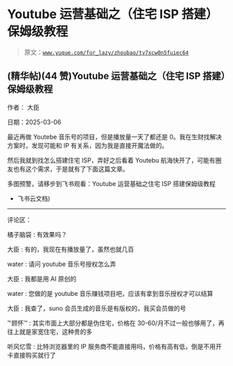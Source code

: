 # Youtube 运营基础之（住宅 ISP 搭建）保姆级教程

> 原文：[`www.yuque.com/for_lazy/zhoubao/ty7xcw0n5fuiec64`](https://www.yuque.com/for_lazy/zhoubao/ty7xcw0n5fuiec64)

## (精华帖)(44 赞)Youtube 运营基础之（住宅 ISP 搭建）保姆级教程

作者： 大臣

日期：2025-03-06

最近再做 Youtebe 音乐号的项目，但是播放量一天了都还是 0。我在生财找解决方案时，发现可能和 IP 有关系，因为我是直接开魔法做的。

然后我就到找怎么搭建住宅 ISP，弄好之后看着 Youtebu 航海快开了，可能有圈友也有这个需求，于是就有了下面这篇文章。

多图预警，请移步到飞书观看：⁠‬​​​‍﻿​⁠​﻿​​‍‬⁠​​﻿‌⁠​​﻿​﻿⁠​﻿‌⁠​‬‌​​‍‍‬‬⁠​​​​‍​​Youtube 运营基础之住宅 ISP 搭建保姆级教程

*   飞书云文档)

* * *

评论区：

橘子脑袋 : 有效果吗？

大臣 : 有的，我现在有播放量了，虽然也就几百

water : 请问 youtube 音乐号授权怎么弄

大臣 : 我都是用 AI 原创的

water : 您做的是 youtube 音乐赚钱项目吧，应该有拿到音乐授权才可以结算

大臣 : 我查了，suno 会员生成的音乐是有版权的，我买会员做的号

℡顾怀™ : 其实市面上大部分都是伪住宅，价格在 30-60/月不过一般也够用了，再往上就是家宽住宅，这种贵的多

听风忆雪 : 比特浏览器里的 IP 服务商不能直接用吗，价格有高有低，倒是不用开卡直接购买就行了